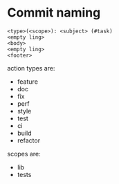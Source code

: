 # Commit naming
```
<type>(<scope>): <subject> (#task)
<empty ling>
<body>
<empty ling>
<footer>
```

action types are:
* feature
* doc
* fix
* perf
* style
* test
* ci
* build
* refactor

scopes are:
* lib
* tests


